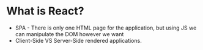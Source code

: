 # What is React?
 - SPA - There is only one HTML page for the application, but using JS we can manipulate the DOM however we want
 - Client-Side VS Server-Side rendered applications.